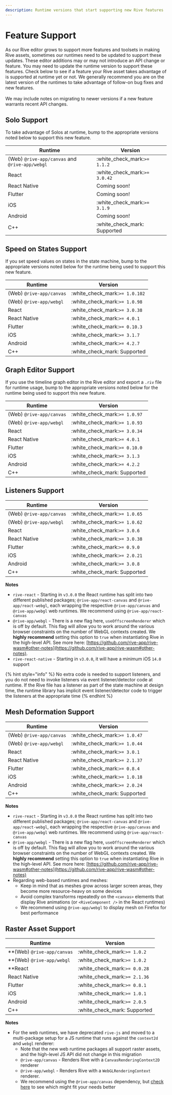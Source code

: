 ```yaml
---
description: Runtime versions that start supporting new Rive features
---
```


# Feature Support

As our Rive editor grows to support more features and toolsets in making Rive assets, sometimes our runtimes need to be updated to support these updates. These editor additions may or may not introduce an API change or feature. You may need to update the runtime version to support these features. Check below to see if a feature your Rive asset takes advantage of is supported at runtime yet or not. We generally recommend you are on the latest version of the runtimes to take advantage of follow-on bug fixes and new features.\
\
We may include notes on migrating to newer versions if a new feature warrants recent API changes.

## Solo Support

To take advantage of Solos at runtime, bump to the appropriate versions noted below to support this new feature.

| Runtime                                        | Version                         |
| ---------------------------------------------- | ------------------------------- |
| (Web) `@rive-app/canvas` and `@rive-app/webgl` | :white\_check\_mark:`>= 1.1.2`  |
| React                                          | :white\_check\_mark:`>= 3.0.42` |
| React Native                                   | Coming soon!                    |
| Flutter                                        | Coming soon!                    |
| iOS                                            | :white\_check\_mark:`>= 3.1.9`  |
| Android                                        | Coming soon!                    |
| C++                                            | :white\_check\_mark: Supported  |

## Speed on States Support

If you set speed values on states in the state machine, bump to the appropriate versions noted below for the runtime being used to support this new feature.

| Runtime                  | Version                          |
| ------------------------ | -------------------------------- |
| (Web) `@rive-app/canvas` | :white\_check\_mark:`>= 1.0.102` |
| (Web) `@rive-app/webgl`  | :white\_check\_mark:`>= 1.0.98`  |
| React                    | :white\_check\_mark:`>= 3.0.38`  |
| React Native             | :white\_check\_mark:`>= 4.0.1`   |
| Flutter                  | :white\_check\_mark:`>= 0.10.3`  |
| iOS                      | :white\_check\_mark:`>= 3.1.7`   |
| Android                  | :white\_check\_mark:`>= 4.2.7`   |
| C++                      | :white\_check\_mark: Supported   |

## Graph Editor Support

If you use the timeline graph editor in the Rive editor and export a `.riv` file for runtime usage, bump to the appropriate versions noted below for the runtime being used to support this new feature.

| Runtime                  | Version                         |
| ------------------------ | ------------------------------- |
| (Web) `@rive-app/canvas` | :white\_check\_mark:`>= 1.0.97` |
| (Web) `@rive-app/webgl`  | :white\_check\_mark:`>= 1.0.93` |
| React                    | :white\_check\_mark:`>= 3.0.34` |
| React Native             | :white\_check\_mark:`>= 4.0.1`  |
| Flutter                  | :white\_check\_mark:`>= 0.10.0` |
| iOS                      | :white\_check\_mark:`>= 3.1.3`  |
| Android                  | :white\_check\_mark:`>= 4.2.2`  |
| C++                      | :white\_check\_mark: Supported  |

## Listeners Support

| Runtime                  | Version                         |
| ------------------------ | ------------------------------- |
| (Web) `@rive-app/canvas` | :white\_check\_mark:`>= 1.0.65` |
| (Web) `@rive-app/webgl`  | :white\_check\_mark:`>= 1.0.62` |
| React                    | :white\_check\_mark:`>= 3.0.6`  |
| React Native             | :white\_check\_mark:`>= 3.0.38` |
| Flutter                  | :white\_check\_mark:`>= 0.9.0`  |
| iOS                      | :white\_check\_mark:`>= 2.0.21` |
| Android                  | :white\_check\_mark:`>= 3.0.8`  |
| C++                      | :white\_check\_mark: Supported  |

**Notes**

* `rive-react` - Starting in `v3.0.0`  the React runtime has split into two different published packages; `@rive-app/react-canvas` and `@rive-app/react-webgl`, each wrapping the respective `@rive-app/canvas` and `@rive-app/webgl` web runtimes. We recommend using `@rive-app/react-canvas`
* `@rive-app/webgl` - There is a new flag here, `useOffscreenRenderer` which is off by default. This flag will allow you to work around the various browser constraints on the number of WebGL contexts created. We **highly recommend** setting this option to `true` when instantiating Rive in the high-level API. See more here: [https://github.com/rive-app/rive-wasm#other-notes](https://github.com/rive-app/rive-wasm#other-notes).
* `rive-react-native` - Starting in `v3.0.0`, it will have a minimum iOS `14.0` support

{% hint style="info" %}
No extra code is needed to support listeners, and you do not need to invoke listeners via event listener/detector code at runtime. If the Rive file has a listener as part of the state machine at design time, the runtime library has implicit event listener/detector code to trigger the listeners at the appropriate time
{% endhint %}

## Mesh Deformation Support

| Runtime                  | Version                         |
| ------------------------ | ------------------------------- |
| (Web) `@rive-app/canvas` | :white\_check\_mark:`>= 1.0.47` |
| (Web) `@rive-app/webgl`  | :white\_check\_mark:`>= 1.0.44` |
| React                    | :white\_check\_mark:`>= 3.0.1`  |
| React Native             | :white\_check\_mark:`>= 2.1.37` |
| Flutter                  | :white\_check\_mark:`>= 0.8.4`  |
| iOS                      | :white\_check\_mark:`>= 1.0.18` |
| Android                  | :white\_check\_mark:`>= 2.0.24` |
| C++                      | :white\_check\_mark: Supported  |

**Notes**

* `rive-react` - Starting in `v3.0.0`  the React runtime has split into two different published packages; `@rive-app/react-canvas` and `@rive-app/react-webgl`, each wrapping the respective `@rive-app/canvas` and `@rive-app/webgl` web runtimes. We recommend using `@rive-app/react-canvas`
* `@rive-app/webgl` - There is a new flag here, `useOffscreenRenderer` which is off by default. This flag will allow you to work around the various browser constraints on the number of WebGL contexts created. We **highly recommend** setting this option to `true` when instantiating Rive in the high-level API. See more here: [https://github.com/rive-app/rive-wasm#other-notes](https://github.com/rive-app/rive-wasm#other-notes)
* Regarding web-based runtimes and meshes:
  * Keep in mind that as meshes grow across larger screen areas, they become more resource-heavy on some devices
  * Avoid complex transforms repeatedly on the `<canvas>` elements that display Rive animations (or `<RiveComponent />` in the React runtimes)
  * We recommend using `@rive-app/webgl` to display mesh on Firefox for best performance

## Raster Asset Support

| Runtime                      | Version                         |
| ---------------------------- | ------------------------------- |
| \*\*(Web) `@rive-app/canvas` | :white\_check\_mark:`>= 1.0.2`  |
| \*\*(Web) `@rive-app/webgl`  | :white\_check\_mark:`>= 1.0.2`  |
| \*\*React                    | :white\_check\_mark:`>= 0.0.28` |
| React Native                 | :white\_check\_mark:`>= 2.1.36` |
| Flutter                      | :white\_check\_mark:`>= 0.8.1`  |
| iOS                          | :white\_check\_mark:`>= 1.0.1`  |
| Android                      | :white\_check\_mark:`>= 2.0.5`  |
| C++                          | :white\_check\_mark: Supported  |

**Notes**

* For the web runtimes, we have deprecated `rive-js` and moved to a multi-package setup for a JS runtime that runs against the `context2d` and `webgl` renderer:
  * Note that the new web runtime packages all support raster assets, and the high-level JS API did not change in this migration
  * `@rive-app/canvas` - Renders Rive with a `CanvasRenderingContext2D` renderer
  * `@rive-app/webgl` - Renders Rive with a `WebGLRenderingContext` renderer.
  * We recommend using the `@rive-app/canvas` dependency, but [check here](https://github.com/rive-app/rive-wasm/blob/master/WEB\_RUNTIMES.md) to see which might fit your needs better
